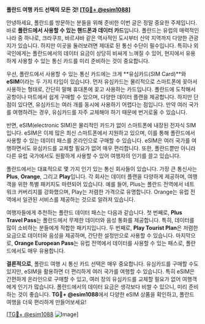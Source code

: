 **폴란드 여행 카드 선택의 모든 것! [[TG💪+ @esim1088](https://t.me/s/esim1088)]**

안녕하세요, 폴란드를 방문하는 분들을 위해 준비한 이번 글은 정말 중요한 주제입니다. 바로 **폴란드에서 사용할 수 있는 핸드폰과 데이터 카드**입니다. 폴란드는 유럽의 매력적인 나라 중 하나로, 크라쿠프, 바르샤바 같은 역사적인 도시부터 산악 지역까지 다양한 관광지가 있습니다. 하지만 이곳을 둘러보려면 제대로 된 통신 수단이 필수입니다. 특히나 외국인에게는 폴란드에서의 데이터 요금이 상당히 비싸게 느껴질 수 있어, 현지에서 유용하게 사용할 수 있는 통신 카드를 미리 준비하는 것이 중요합니다.

우선, 폴란드에서 사용할 수 있는 통신 카드에는 크게 **유심카드(SIM Card)**와 **eSIM**이라는 두 가지 타입이 있습니다. 먼저 유심카드는 물리적으로 스마트폰에 꽂아서 사용하는 형태로, 간단히 말해 휴대폰에 꽂고 사용하는 카드입니다. 폴란드에 도착해서 공항이나 마트에서 쉽게 구매할 수 있으며, 다양한 데이터 플랜을 제공합니다. 하지만 단점이 있다면, 유심카드는 여러 개를 동시에 사용하기 어렵다는 점입니다. 만약 여러 국가를 여행하려는 경우, 유심카드를 자주 교체해야 하기 때문에 번거로울 수 있습니다.

반면, eSIM(electronic SIM)은 물리적인 카드가 없이 스마트폰에 내장된 전자식 SIM입니다. eSIM은 이제 많은 최신 스마트폰에서 지원하고 있으며, 이를 통해 폴란드에서 사용할 수 있는 데이터 패스를 온라인으로 구매할 수 있습니다. eSIM은 여러 국가를 여행하면서도 유심카드를 교체할 필요가 없어 매우 편리합니다. 또한, 폴란드뿐만 아니라 다른 유럽 국가에서도 원활하게 사용할 수 있어 여행자의 인기를 끌고 있습니다.

폴란드에서는 대표적으로 몇 가지 인기 있는 통신 회사들이 있습니다. 가장 큰 통신사는 **Plus**, **Orange**, 그리고 **Play**입니다. 각 회사는 데이터 플랜을 다양하게 제공하며, 여행객을 위한 특별 패키지도 마련되어 있습니다. 예를 들어, Plus는 폴란드 전역에서 네트워크 커버리지를 강화했으며, Play는 저렴한 가격으로 유명합니다. Orange는 유럽 전역에서 일관된 서비스를 제공하는 것으로 알려져 있습니다.

여행자들에게 추천하는 폴란드 데이터 패스는 다음과 같습니다. 첫 번째로, **Plus Travel Pass**는 폴란드에서 무제한 데이터와 음성 통화를 제공합니다. 특히, 데이터를 많이 소비하는 분들에게 적합한 패키지입니다. 두 번째로, **Play Tourist Plan**은 저렴한 요금으로 데이터와 음성을 제공하며, 간단한 설정만으로 사용할 수 있습니다. 마지막으로, **Orange European Pass**는 유럽 전역에서 데이터를 사용할 수 있는 패스로, 폴란드에서도 매우 유용합니다.

**결론적으로**, 폴란드 여행 시 통신 카드 선택은 매우 중요합니다. 유심카드를 구매할 수도 있지만, eSIM을 활용하면 더 편리하게 여러 국가를 여행할 수 있습니다. 특히 eSIM은 간편하게 온라인으로 구매할 수 있고, 여러 장의 유심카드를 교체할 필요가 없어 여행객에게 인기가 많습니다. 폴란드에서의 데이터 요금은 생각보다 비쌀 수 있으니, 미리 준비하는 것이 좋습니다. **TG💪+ @esim1088**에서 다양한 eSIM 상품을 확인하고, 폴란드 여행을 더욱 편리하게 만들어보세요!

[[TG💪+ @esim1088](https://t.me/s/esim1088) ![Image](https://i.postimg.cc/Y0z9fWf4/image.png)]